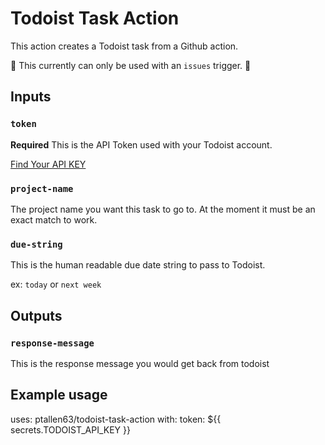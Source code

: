 
# Todoist Task Action

This action creates a Todoist task from a Github action.

🚨 This currently can only be used with an `issues` trigger. 🚨

## Inputs

### `token`

**Required** This is the API Token used with your Todoist account.

[Find Your API KEY](https://todoist.com/Users/viewPrefs?page=integrations)

### `project-name`

The project name you want this task to go to. At the moment it must be an exact match to work.

### `due-string`

This is the human readable due date string to pass to Todoist.

ex: `today` or `next week`

## Outputs

### `response-message`

This is the response message you would get back from todoist

## Example usage

uses: ptallen63/todoist-task-action
with:
  token: ${{ secrets.TODOIST_API_KEY }}